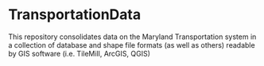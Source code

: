 TransportationData
==================
This repository consolidates data on the Maryland Transportation system in a collection of database and shape file formats (as well as others) readable by GIS software (i.e. TileMill, ArcGIS, QGIS)
